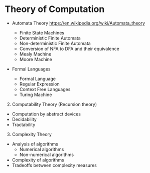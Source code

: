 # Theory of Computation



* Automata Theory
  https://en.wikipedia.org/wiki/Automata_theory
  - Finite State Machines
  - Deterministic Finite Automata
  - Non-deterministic Finite Automata
  - Conversion of NFA to DFA and their equivalence
  - Mealy Machine
  - Moore Machine

* Formal Languages
  - Formal Language
  - Regular Expression
  - Context Free Languages
  - Turing Machine

2. Computability Theory (Recursion theory)
  - Computation by abstract devices
  - Decidability
  - Tractability

3. Complexity Theory
  - Analysis of algorithms
    - Numerical algorithms
    - Non-numerical algorithms
  - Complexity of algorithms
  - Tradeoffs between complexity measures
